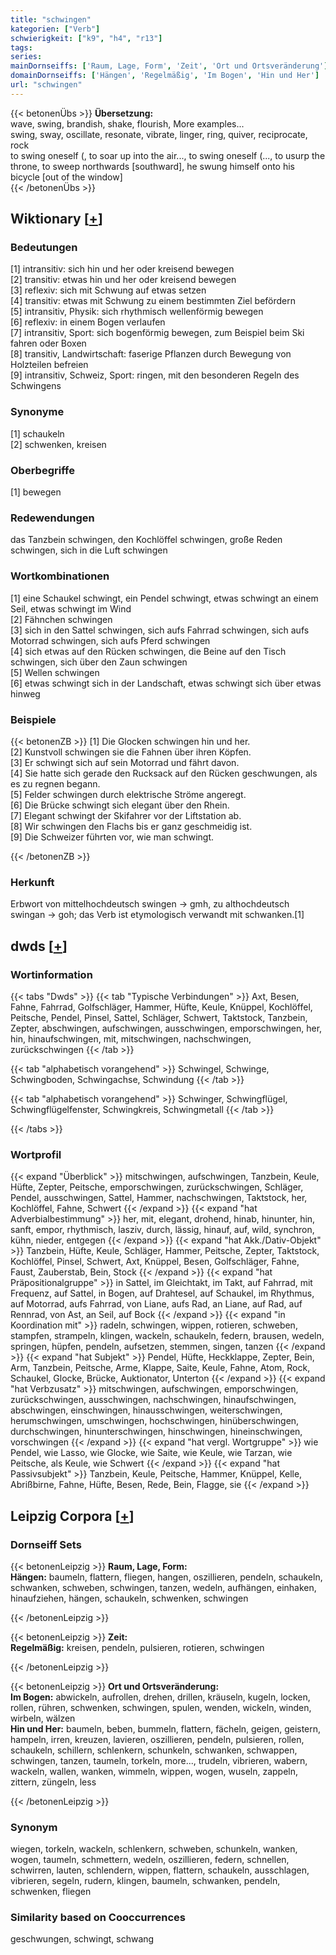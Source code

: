 ```yaml
---
title: "schwingen"
kategorien: ["Verb"]
schwierigkeit: ["k9", "h4", "r13"]
tags:
series:
mainDornseiffs: ['Raum, Lage, Form', 'Zeit', 'Ort und Ortsveränderung']
domainDornseiffs: ['Hängen', 'Regelmäßig', 'Im Bogen', 'Hin und Her']
url: "schwingen"
---
```


{{< betonenÜbs >}}
**Übersetzung:**  
wave, swing, brandish, shake, flourish, More examples...  
swing, sway, oscillate, resonate, vibrate, linger, ring, quiver, reciprocate, rock  
to swing oneself (, to soar up into the air..., to swing oneself (..., to usurp the throne, to sweep northwards [southward], he swung himself onto his bicycle [out of the window]  
{{< /betonenÜbs >}}

## Wiktionary [[+](https://de.wiktionary.org/wiki/schwingen)]

### Bedeutungen
[1] intransitiv: sich hin und her oder kreisend bewegen  
[2] transitiv: etwas hin und her oder kreisend bewegen  
[3] reflexiv: sich mit Schwung auf etwas setzen  
[4] transitiv: etwas mit Schwung zu einem bestimmten Ziel befördern  
[5] intransitiv, Physik: sich rhythmisch wellenförmig bewegen  
[6] reflexiv: in einem Bogen verlaufen  
[7] intransitiv, Sport: sich bogenförmig bewegen, zum Beispiel beim Ski fahren oder Boxen  
[8] transitiv, Landwirtschaft: faserige Pflanzen durch Bewegung von Holzteilen befreien  
[9] intransitiv, Schweiz, Sport: ringen, mit den besonderen Regeln des Schwingens  

### Synonyme
[1] schaukeln  
[2] schwenken, kreisen  

### Oberbegriffe
[1] bewegen  

### Redewendungen
das Tanzbein schwingen, den Kochlöffel schwingen, große Reden schwingen, sich in die Luft schwingen  

### Wortkombinationen
[1] eine Schaukel schwingt, ein Pendel schwingt, etwas schwingt an einem Seil, etwas schwingt im Wind  
[2] Fähnchen schwingen  
[3] sich in den Sattel schwingen, sich aufs Fahrrad schwingen, sich aufs Motorrad schwingen, sich aufs Pferd schwingen  
[4] sich etwas auf den Rücken schwingen, die Beine auf den Tisch schwingen, sich über den Zaun schwingen  
[5] Wellen schwingen  
[6] etwas schwingt sich in der Landschaft, etwas schwingt sich über etwas hinweg  

### Beispiele
{{< betonenZB >}}
[1] Die Glocken schwingen hin und her.  
[2] Kunstvoll schwingen sie die Fahnen über ihren Köpfen.  
[3] Er schwingt sich auf sein Motorrad und fährt davon.  
[4] Sie hatte sich gerade den Rucksack auf den Rücken geschwungen, als es zu regnen begann.  
[5] Felder schwingen durch elektrische Ströme angeregt.  
[6] Die Brücke schwingt sich elegant über den Rhein.  
[7] Elegant schwingt der Skifahrer vor der Liftstation ab.  
[8] Wir schwingen den Flachs bis er ganz geschmeidig ist.  
[9] Die Schweizer führten vor, wie man schwingt.  

{{< /betonenZB >}}
### Herkunft
Erbwort von mittelhochdeutsch swingen → gmh, zu althochdeutsch swingan → goh; das Verb ist etymologisch verwandt mit schwanken.[1]  



## dwds [[+](https://www.dwds.de/wb/schwingen)]

### Wortinformation
{{< tabs "Dwds" >}}
{{< tab "Typische Verbindungen" >}}
Axt, Besen, Fahne, Fahrrad, Golfschläger, Hammer, Hüfte, Keule, Knüppel, Kochlöffel, Peitsche, Pendel, Pinsel, Sattel, Schläger, Schwert, Taktstock, Tanzbein, Zepter, abschwingen, aufschwingen, ausschwingen, emporschwingen, her, hin, hinaufschwingen, mit, mitschwingen, nachschwingen, zurückschwingen
{{< /tab >}}

{{< tab "alphabetisch vorangehend" >}}
Schwingel, Schwinge, Schwingboden, Schwingachse, Schwindung
{{< /tab >}}

{{< tab "alphabetisch vorangehend" >}}
Schwinger, Schwingflügel, Schwingflügelfenster, Schwingkreis, Schwingmetall
{{< /tab >}}

{{< /tabs >}}

### Wortprofil
{{< expand "Überblick" >}} mitschwingen, aufschwingen, Tanzbein, Keule, Hüfte, Zepter, Peitsche, emporschwingen, zurückschwingen, Schläger, Pendel, ausschwingen, Sattel, Hammer, nachschwingen, Taktstock, her, Kochlöffel, Fahne, Schwert {{< /expand >}}
{{< expand "hat Adverbialbestimmung" >}} her, mit, elegant, drohend, hinab, hinunter, hin, sanft, empor, rhythmisch, lasziv, durch, lässig, hinauf, auf, wild, synchron, kühn, nieder, entgegen {{< /expand >}}
{{< expand "hat Akk./Dativ-Objekt" >}} Tanzbein, Hüfte, Keule, Schläger, Hammer, Peitsche, Zepter, Taktstock, Kochlöffel, Pinsel, Schwert, Axt, Knüppel, Besen, Golfschläger, Fahne, Faust, Zauberstab, Bein, Stock {{< /expand >}}
{{< expand "hat Präpositionalgruppe" >}} in Sattel, im Gleichtakt, im Takt, auf Fahrrad, mit Frequenz, auf Sattel, in Bogen, auf Drahtesel, auf Schaukel, im Rhythmus, auf Motorrad, aufs Fahrrad, von Liane, aufs Rad, an Liane, auf Rad, auf Rennrad, von Ast, an Seil, auf Bock {{< /expand >}}
{{< expand "in Koordination mit" >}} radeln, schwingen, wippen, rotieren, schweben, stampfen, strampeln, klingen, wackeln, schaukeln, federn, brausen, wedeln, springen, hüpfen, pendeln, aufsetzen, stemmen, singen, tanzen {{< /expand >}}
{{< expand "hat Subjekt" >}} Pendel, Hüfte, Heckklappe, Zepter, Bein, Arm, Tanzbein, Peitsche, Arme, Klappe, Saite, Keule, Fahne, Atom, Rock, Schaukel, Glocke, Brücke, Auktionator, Unterton {{< /expand >}}
{{< expand "hat Verbzusatz" >}} mitschwingen, aufschwingen, emporschwingen, zurückschwingen, ausschwingen, nachschwingen, hinaufschwingen, abschwingen, einschwingen, hinausschwingen, weiterschwingen, herumschwingen, umschwingen, hochschwingen, hinüberschwingen, durchschwingen, hinunterschwingen, hinschwingen, hineinschwingen, vorschwingen {{< /expand >}}
{{< expand "hat vergl. Wortgruppe" >}} wie Pendel, wie Lasso, wie Glocke, wie Saite, wie Keule, wie Tarzan, wie Peitsche, als Keule, wie Schwert {{< /expand >}}
{{< expand "hat Passivsubjekt" >}} Tanzbein, Keule, Peitsche, Hammer, Knüppel, Kelle, Abrißbirne, Fahne, Hüfte, Besen, Rede, Bein, Flagge, sie {{< /expand >}}

## Leipzig Corpora [[+](https://corpora.uni-leipzig.de/en/res?word=schwingen&corpusId=deu_newscrawl-public_2018)]

### Dornseiff Sets
{{< betonenLeipzig >}}
**Raum, Lage, Form:**  
**Hängen:** baumeln, flattern, fliegen, hangen, oszillieren, pendeln, schaukeln, schwanken, schweben, schwingen, tanzen, wedeln, aufhängen, einhaken, hinaufziehen, hängen, schaukeln, schwenken, schwingen  

{{< /betonenLeipzig >}}


{{< betonenLeipzig >}}
**Zeit:**  
**Regelmäßig:** kreisen, pendeln, pulsieren, rotieren, schwingen  

{{< /betonenLeipzig >}}


{{< betonenLeipzig >}}
**Ort und Ortsveränderung:**  
**Im Bogen:** abwickeln, aufrollen, drehen, drillen, kräuseln, kugeln, locken, rollen, rühren, schwenken, schwingen, spulen, wenden, wickeln, winden, wirbeln, wälzen  
**Hin und Her:** baumeln, beben, bummeln, flattern, fächeln, geigen, geistern, hampeln, irren, kreuzen, lavieren, oszillieren, pendeln, pulsieren, rollen, schaukeln, schillern, schlenkern, schunkeln, schwanken, schwappen, schwingen, tanzen, taumeln, torkeln, more..., trudeln, vibrieren, wabern, wackeln, wallen, wanken, wimmeln, wippen, wogen, wuseln, zappeln, zittern, züngeln, less  

{{< /betonenLeipzig >}}

### Synonym
wiegen, torkeln, wackeln, schlenkern, schweben, schunkeln, wanken, wogen, taumeln, schmettern, wedeln, oszillieren, federn, schnellen, schwirren, lauten, schlendern, wippen, flattern, schaukeln, ausschlagen, vibrieren, segeln, rudern, klingen, baumeln, schwanken, pendeln, schwenken, fliegen


### Similarity based on Cooccurrences
geschwungen, schwingt, schwang

